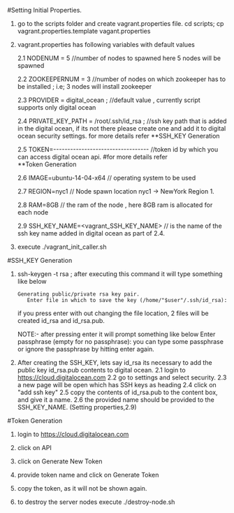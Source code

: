 #Setting Initial Properties.

1. go to the scripts folder and create vagrant.properties file.  cd scripts; cp vagrant.properties.template vagant.properties

2. vagrant.properties has following variables with default values

   2.1 NODENUM = 5 //number of nodes to spawned  here 5 nodes will be spawned
   
   2.2 ZOOKEEPERNUM = 3 //number of nodes on which zookeeper has to be installed ; i.e; 3 nodes will install zookeeper
   
   2.3 PROVIDER = digital_ocean ; //default value , currently script supports only digital ocean
   
   2.4 PRIVATE_KEY_PATH = /root/.ssh/id_rsa ; //ssh key path that is added in the digital ocean, if its not there please create one and add it to digital ocean security settings. for more details refer **SSH_KEY Generation

   2.5 TOKEN=---------------------------------- //token id by which you can access digital ocean api. #for more details refer    
      **Token Generation
   
   2.6 IMAGE=ubuntu-14-04-x64  // operating system to be used
   
   2.7 REGION=nyc1 // Node spawn location nyc1 -> NewYork Region 1.
   
   2.8 RAM=8GB // the ram of the node , here 8GB ram is allocated for each node
   
   2.9 SSH_KEY_NAME=<vagrant_SSH_KEY_NAME> // is the name of the ssh key name added in digital ocean as part of 2.4.

3. execute ./vagrant_init_caller.sh

#SSH_KEY Generation

1. ssh-keygen -t rsa ; after executing this command it will type something like below

       Generating public/private rsa key pair.
          Enter file in which to save the key (/home/"$user"/.ssh/id_rsa): 

   if you press enter with out changing the file location, 2 files will be created id_rsa and id_rsa.pub.
  
    NOTE:- after pressing enter it will prompt something like below
   Enter passphrase (empty for no passphrase):
   you can type some passphrase or ignore the passphrase by hitting enter again.



2. After creating the SSH_KEY, lets say id_rsa its necessary to add the public key id_rsa.pub contents to digital ocean.
   2.1 login to  https://cloud.digitalocean.com
   2.2 go to settings and select security. 
   2.3 a new page will be open which has SSH keys as heading
   2.4 click on "add ssh key"
   2.5 copy the contents of id_rsa.pub to the content box, and give it a name.
   2.6 the provided name should be provided to the SSH_KEY_NAME. (Setting properties,2.9)

#Token Generation
   1. login to  https://cloud.digitalocean.com
   2. click on API
   3. click on Generate New Token 
   4. provide token name and click on Generate Token
   5. copy the token, as it will not be shown again. 
   
   4. to destroy the server nodes execute ./destroy-node.sh

